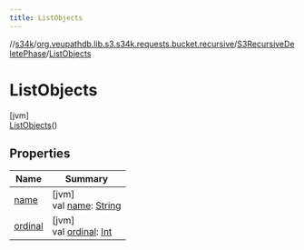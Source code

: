 ```yaml
---
title: ListObjects
---
```

//[s34k](../../../../index.html)/[org.veupathdb.lib.s3.s34k.requests.bucket.recursive](../../index.html)/[S3RecursiveDeletePhase](../index.html)/[ListObjects](index.html)



# ListObjects



[jvm]\
[ListObjects](index.html)()



## Properties


| Name | Summary |
|---|---|
| [name](index.html#-372974862%2FProperties%2F863300109) | [jvm]<br>val [name](index.html#-372974862%2FProperties%2F863300109): [String](https://kotlinlang.org/api/latest/jvm/stdlib/kotlin/-string/index.html) |
| [ordinal](index.html#-739389684%2FProperties%2F863300109) | [jvm]<br>val [ordinal](index.html#-739389684%2FProperties%2F863300109): [Int](https://kotlinlang.org/api/latest/jvm/stdlib/kotlin/-int/index.html) |

